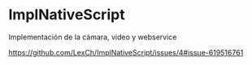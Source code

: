 # ImplNativeScript
Implementación de la cámara, video y webservice

https://github.com/LexCh/ImplNativeScript/issues/4#issue-619516761

